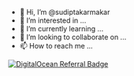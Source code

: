 - 👋 Hi, I’m @sudiptakarmakar
- 👀 I’m interested in ...
- 🌱 I’m currently learning ...
- 💞️ I’m looking to collaborate on ...
- 📫 How to reach me ...

[![DigitalOcean Referral Badge](https://web-platforms.sfo2.cdn.digitaloceanspaces.com/WWW/Badge%202.svg)](https://www.digitalocean.com/?refcode=95b0b5f316ec&utm_campaign=Referral_Invite&utm_medium=Referral_Program&utm_source=badge)
<!---
sudiptakarmakar/sudiptakarmakar is a ✨ special ✨ repository because its `README.md` (this file) appears on your GitHub profile.
You can click the Preview link to take a look at your changes.
--->
